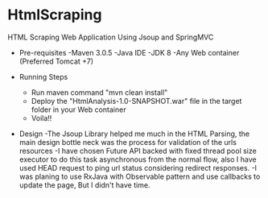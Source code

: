# HtmlScraping
HTML Scraping Web Application Using Jsoup and SpringMVC 

- Pre-requisites
		-Maven 3.0.5
		-Java IDE
		-JDK 8
		-Any Web container (Preferred Tomcat +7)

- Running Steps
	- Run maven command "mvn clean install"
	- Deploy the "HtmlAnalysis-1.0-SNAPSHOT.war" file in the target folder in your Web container 
	- Voila!!

- Design
	-The Jsoup Library helped me much in the HTML Parsing, the main design bottle neck was the process for validation of the urls               resources
    -I have chosen Future API backed with fixed thread pool size executor to do this task asynchronous from the normal flow, also I have        used HEAD request to ping url status considering redirect responses.
    -I was planing to use RxJava with Observable pattern and use callbacks to update the page, But I didn't have time.
